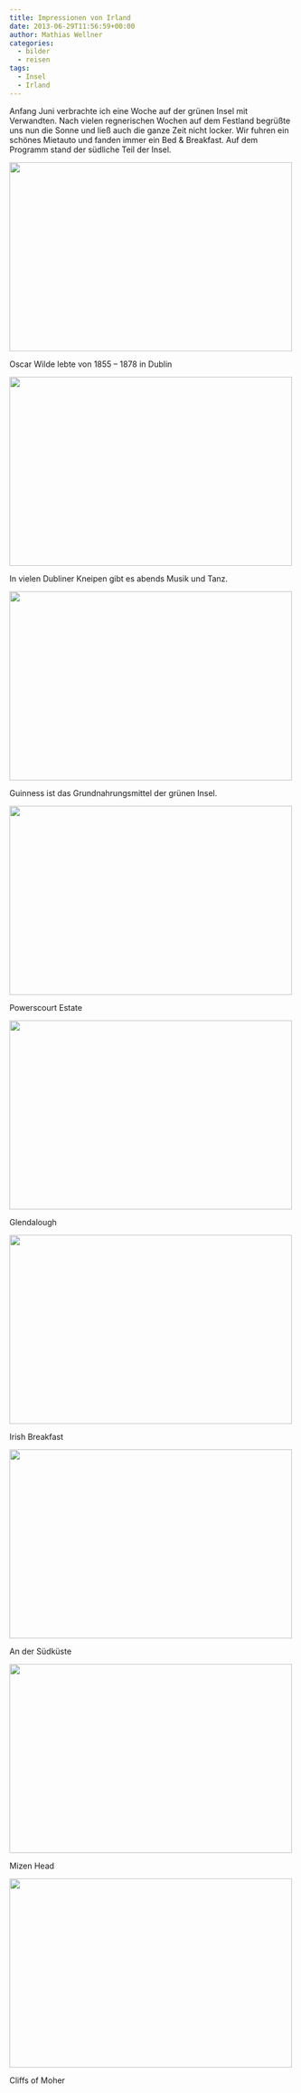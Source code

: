 ```yaml
---
title: Impressionen von Irland
date: 2013-06-29T11:56:59+00:00
author: Mathias Wellner
categories:
  - bilder
  - reisen
tags:
  - Insel
  - Irland
---
```

Anfang Juni verbrachte ich eine Woche auf der grünen Insel mit Verwandten. Nach vielen regnerischen Wochen auf dem Festland begrüßte uns nun die Sonne und ließ auch die ganze Zeit nicht locker. Wir fuhren ein schönes Mietauto und fanden immer ein Bed & Breakfast. Auf dem Programm stand der südliche Teil der Insel. 

<div style="width: 510px" class="wp-caption aligncenter">
  <img src="https://lh5.googleusercontent.com/-cxZITF5sRbc/Uc6fFlN8_zI/AAAAAAAABMc/U_WH_-hGbyg/s800/MW_20130602_2590.jpg" height="334" width="500" />
  
  <p class="wp-caption-text">
    Oscar Wilde lebte von 1855 &#8211; 1878 in Dublin<br />
  </p>
</div>

<div style="width: 510px" class="wp-caption aligncenter">
  <img src="https://lh5.googleusercontent.com/-m1mj4q-uZuw/Uc6fI3N7MVI/AAAAAAAABNs/_Wnq3_ch46s/s800/MW_20130602_2646.jpg" height="334" width="500" />
  
  <p class="wp-caption-text">
    In vielen Dubliner Kneipen gibt es abends Musik und Tanz.<br />
  </p>
</div>

<div style="width: 510px" class="wp-caption aligncenter">
  <img src="https://lh5.googleusercontent.com/-_6yQ0gptu6U/Uc6fPP9u96I/AAAAAAAABP4/pmQTrLgt9_w/s800/MW_20130602_2692.jpg" height="334" width="500" />
  
  <p class="wp-caption-text">
    Guinness ist das Grundnahrungsmittel der grünen Insel.<br />
  </p>
</div>

<div style="width: 510px" class="wp-caption aligncenter">
  <img src="https://lh4.googleusercontent.com/-DJz-Dtb-mPU/Uc6fYOXZijI/AAAAAAAABTk/fvMpqflBNvs/s800/MW_20130603_2746.jpg" height="334" width="500" />
  
  <p class="wp-caption-text">
    Powerscourt Estate<br />
  </p>
</div>

<div style="width: 510px" class="wp-caption aligncenter">
  <img src="https://lh6.googleusercontent.com/-7NEkR_g61Zk/Uc6fgbregGI/AAAAAAAABWk/iYuVG8JPBEc/s800/MW_20130603_2791.jpg" height="334" width="500" />
  
  <p class="wp-caption-text">
    Glendalough<br />
  </p>
</div>

<div style="width: 510px" class="wp-caption aligncenter">
  <img src="https://lh4.googleusercontent.com/-jBipsll_fq8/Uc6fhMAJLjI/AAAAAAAABWU/D0VuxomHFR4/s800/MW_20130604_2804.jpg" height="334" width="500" />
  
  <p class="wp-caption-text">
    Irish Breakfast<br />
  </p>
</div>

<div style="width: 510px" class="wp-caption aligncenter">
  <img src="https://lh3.googleusercontent.com/-SOEGuQzP_TA/Uc6fpliCXvI/AAAAAAAABZU/YpTsQH0AGRA/s800/MW_20130604_2905.jpg" height="334" width="500" />
  
  <p class="wp-caption-text">
    An der Südküste<br />
  </p>
</div>

<div style="width: 510px" class="wp-caption aligncenter">
  <img src="https://lh3.googleusercontent.com/-45uMHVr1iP4/Uc6gZAaUKFI/AAAAAAAABdU/GwpO1Se_ha8/s800/MW_20130605_2987.jpg" height="334" width="500" />
  
  <p class="wp-caption-text">
    Mizen Head<br />
  </p>
</div>

<div style="width: 510px" class="wp-caption aligncenter">
  <img src="https://lh4.googleusercontent.com/-wd7QqwhR2v4/Uc6gyGuJTfI/AAAAAAAABnQ/rSpIs31gheU/s800/MW_20130607_3192.jpg" height="334" width="500" />
  
  <p class="wp-caption-text">
    Cliffs of Moher<br />
  </p>
</div>